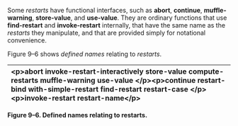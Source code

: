  

Some *restarts* have functional interfaces, such as **abort**, **continue**, **muffle-warning**, **store-value**, and **use-value**. They are ordinary functions that use **find-restart** and **invoke-restart** internally, that have the same name as the *restarts* they manipulate, and that are provided simply for notational convenience. 

Figure 9–6 shows *defined names* relating to *restarts*. 

|&#60;p&#62;**abort invoke-restart-interactively store-value compute-restarts muffle-warning use-value** &#60;/p&#62;&#60;p&#62;**continue restart-bind with-simple-restart find-restart restart-case** &#60;/p&#62;&#60;p&#62;**invoke-restart restart-name**&#60;/p&#62;|
| :- |


**Figure 9–6. Defined names relating to restarts.** 

